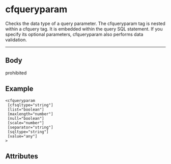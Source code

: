 # cfqueryparam


Checks the data type of a query parameter. The cfqueryparam tag is nested within a cfquery tag.
  It is embedded within the query SQL statement. If you specify its optional parameters, cfqueryparam
  also performs data validation.

---
## Body
prohibited

## Example
```
<cfqueryparam
 [cfsqltype="string"]
 [list="boolean"]
 [maxlength="number"]
 [null="boolean"]
 [scale="number"]
 [separator="string"]
 [sqltype="string"]
 [value="any"]
>
```
## Attributes
